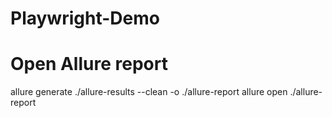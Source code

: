 # Playwright-Demo

# Open Allure report

allure generate ./allure-results --clean -o ./allure-report
allure open ./allure-report
